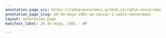 ```yaml
---
annotation_page_uri: https://radiovenceremos.github.io/radio-venceremos-espanol-2/annotations/26-de-mayo-1981-am-canvas-1-radio-venceremos.json
annotation_page_slug: 26-de-mayo-1981-am-canvas-1-radio-venceremos
layout: annotation_page
manifest_label: 26 de mayo, 1981 - AM

---
```

